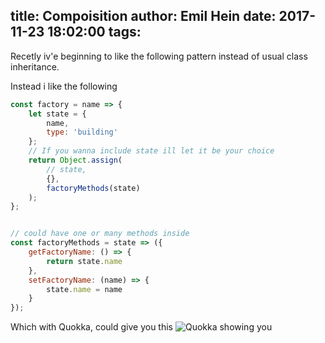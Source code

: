 title: Compoisition
author: Emil Hein
date: 2017-11-23 18:02:00
tags:
---
Recetly iv'e beginning to like the following pattern instead of usual class inheritance.

Instead i like the following

``` js
const factory = name => {
    let state = {
        name,
        type: 'building'
    };
    // If you wanna include state ill let it be your choice
    return Object.assign(
        // state,
        {},
        factoryMethods(state)
    );
};


// could have one or many methods inside
const factoryMethods = state => ({
    getFactoryName: () => {
        return state.name
    },
    setFactoryName: (name) => {
        state.name = name
    }
});
```

Which with Quokka, could give you this
![Quokka showing you](/images/factory.png)